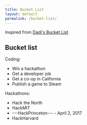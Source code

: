 ```yaml
---
title: Bucket List
layout: default
permalink: /bucket-list/
---
```


Inspired from [Dadi's Bucket List](http://dzed.me/dreamlist.html)


## Bucket list


Coding:
- Win a hackathon
- Get a developer job
- Get a co-op in California
- Publish a game to Steam

Hackathons:
- Hack the North
- HackMIT
- ---HackPrinceton--- - April 2, 2017
- HackHarvard
